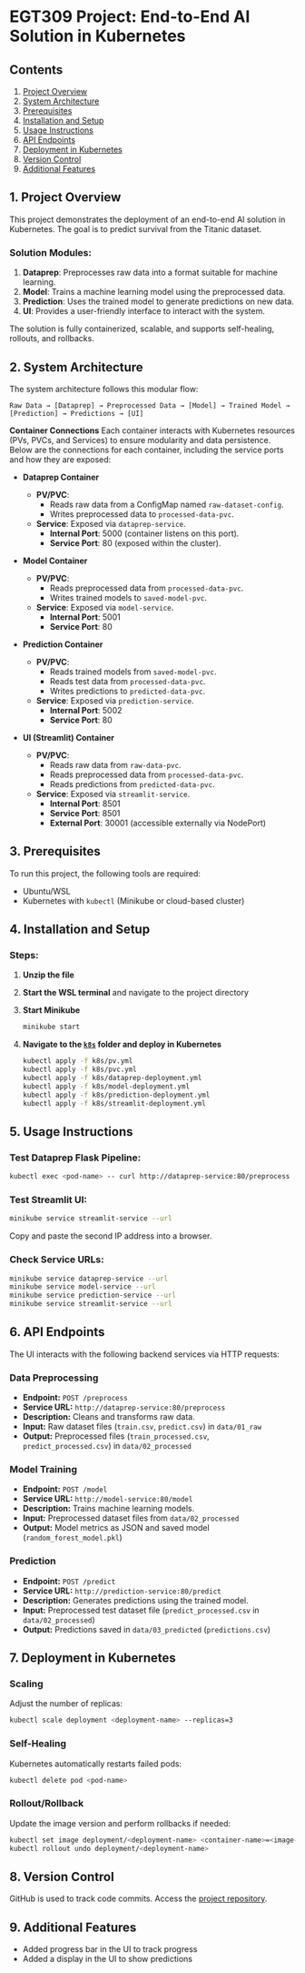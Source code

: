 # EGT309 Project: End-to-End AI Solution in Kubernetes

## Contents
1. [Project Overview](#1-project-overview)
2. [System Architecture](#2-system-architecture)
3. [Prerequisites](#3-prerequisites)
4. [Installation and Setup](#4-installation-and-setup)
5. [Usage Instructions](#5-usage-instructions)
6. [API Endpoints](#6-api-endpoints)
7. [Deployment in Kubernetes](#7-deployment-in-kubernetes)
8. [Version Control](#8-version-control)
9. [Additional Features](#9-additional-features)

## 1. Project Overview
This project demonstrates the deployment of an end-to-end AI solution in Kubernetes. The goal is to predict survival from the Titanic dataset.

### Solution Modules:
1. **Dataprep**: Preprocesses raw data into a format suitable for machine learning.
2. **Model**: Trains a machine learning model using the preprocessed data.
3. **Prediction**: Uses the trained model to generate predictions on new data.
4. **UI**: Provides a user-friendly interface to interact with the system.

The solution is fully containerized, scalable, and supports self-healing, rollouts, and rollbacks.

## 2. System Architecture
The system architecture follows this modular flow:
```
Raw Data → [Dataprep] → Preprocessed Data → [Model] → Trained Model → [Prediction] → Predictions → [UI]
```
**Container Connections**
Each container interacts with Kubernetes resources (PVs, PVCs, and Services) to ensure modularity and data persistence. Below are the connections for each container, including the service ports and how they are exposed:

- **Dataprep Container**
  - **PV/PVC**: 
    - Reads raw data from a ConfigMap named `raw-dataset-config`.
    - Writes preprocessed data to `processed-data-pvc`.
  - **Service**: Exposed via `dataprep-service`.
    - **Internal Port**: 5000 (container listens on this port).
    - **Service Port**: 80 (exposed within the cluster).


- **Model Container**
  - **PV/PVC**: 
    - Reads preprocessed data from `processed-data-pvc`.
    - Writes trained models to `saved-model-pvc`.
  - **Service**: Exposed via `model-service`.
    - **Internal Port**: 5001
    - **Service Port**: 80


- **Prediction Container**
  - **PV/PVC**: 
    - Reads trained models from `saved-model-pvc`.
    - Reads test data from `processed-data-pvc`.
    - Writes predictions to `predicted-data-pvc`.
  - **Service**: Exposed via `prediction-service`.
    - **Internal Port**: 5002
    - **Service Port**: 80


- **UI (Streamlit) Container**
  - **PV/PVC**: 
    - Reads raw data from `raw-data-pvc`.
    - Reads preprocessed data from `processed-data-pvc`.
    - Reads predictions from `predicted-data-pvc`.
  - **Service**: Exposed via `streamlit-service`.
    - **Internal Port**: 8501
    - **Service Port**: 8501
    - **External Port**: 30001 (accessible externally via NodePort)


## 3. Prerequisites
To run this project, the following tools are required:
- Ubuntu/WSL
- Kubernetes with `kubectl` (Minikube or cloud-based cluster)

## 4. Installation and Setup

### Steps:
1. **Unzip the file**
2. **Start the WSL terminal** and navigate to the project directory
3. **Start Minikube**
   ```sh
   minikube start
   ```

4. **Navigate to the [`k8s`](./k8s/) folder and deploy in Kubernetes**
   ```sh
   kubectl apply -f k8s/pv.yml
   kubectl apply -f k8s/pvc.yml
   kubectl apply -f k8s/dataprep-deployment.yml
   kubectl apply -f k8s/model-deployment.yml
   kubectl apply -f k8s/prediction-deployment.yml
   kubectl apply -f k8s/streamlit-deployment.yml
   ```


## 5. Usage Instructions

### Test Dataprep Flask Pipeline:
```sh
kubectl exec <pod-name> -- curl http://dataprep-service:80/preprocess
```

### Test Streamlit UI:
```sh
minikube service streamlit-service --url
```
Copy and paste the second IP address into a browser.

### Check Service URLs:
```sh
minikube service dataprep-service --url
minikube service model-service --url
minikube service prediction-service --url
minikube service streamlit-service --url
```

## 6. API Endpoints
The UI interacts with the following backend services via HTTP requests:

### Data Preprocessing
- **Endpoint:** `POST /preprocess`
- **Service URL:** `http://dataprep-service:80/preprocess`
- **Description:** Cleans and transforms raw data.
- **Input:** Raw dataset files (`train.csv`, `predict.csv`) in `data/01_raw`
- **Output:** Preprocessed files (`train_processed.csv`, `predict_processed.csv`) in `data/02_processed`

### Model Training
- **Endpoint:** `POST /model`
- **Service URL:** `http://model-service:80/model`
- **Description:** Trains machine learning models.
- **Input:** Preprocessed dataset files from `data/02_processed`
- **Output:** Model metrics as JSON and saved model (`random_forest_model.pkl`)

### Prediction
- **Endpoint:** `POST /predict`
- **Service URL:** `http://prediction-service:80/predict`
- **Description:** Generates predictions using the trained model.
- **Input:** Preprocessed test dataset file (`predict_processed.csv` in `data/02_processed`)
- **Output:** Predictions saved in `data/03_predicted` (`predictions.csv`)

## 7. Deployment in Kubernetes

### Scaling
Adjust the number of replicas:
```sh
kubectl scale deployment <deployment-name> --replicas=3
```

### Self-Healing
Kubernetes automatically restarts failed pods:
```sh
kubectl delete pod <pod-name>
```

### Rollout/Rollback
Update the image version and perform rollbacks if needed:
```sh
kubectl set image deployment/<deployment-name> <container-name>=<image-name>:<version>
kubectl rollout undo deployment/<deployment-name>
```

## 8. Version Control
GitHub is used to track code commits. Access the [project repository](https://github.com/Jeff98765/kubernetes.git).

## 9. Additional Features
- Added progress bar in the UI to track progress
- Added a display in the UI to show predictions


